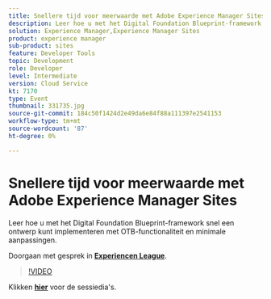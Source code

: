 ```yaml
---
title: Snellere tijd voor meerwaarde met Adobe Experience Manager Sites
description: Leer hoe u met het Digital Foundation Blueprint-framework snel een ontwerp kunt implementeren met OTB-functionaliteit en minimale aanpassingen. Deze sessie is afgeleverd als onderdeel van de Adobe Developers Live Content-gebeurtenis.
solution: Experience Manager,Experience Manager Sites
product: experience manager
sub-product: sites
feature: Developer Tools
topic: Development
role: Developer
level: Intermediate
version: Cloud Service
kt: 7170
type: Event
thumbnail: 331735.jpg
source-git-commit: 184c50f1424d2e49da6e84f88a111397e2541153
workflow-type: tm+mt
source-wordcount: '87'
ht-degree: 0%

---
```



# Snellere tijd voor meerwaarde met Adobe Experience Manager Sites

Leer hoe u met het Digital Foundation Blueprint-framework snel een ontwerp kunt implementeren met OTB-functionaliteit en minimale aanpassingen.

Doorgaan met gesprek in **[Experiencen League](http://adobe.ly/36Yd3v6)**.

>[!VIDEO](https://video.tv.adobe.com/v/331735/?quality=12&learn=on&hidetitle=true)

Klikken **[hier](/help/adobe-developers-live/assets/time-to-value-aem-sites.pdf)** voor de sessiedia&#39;s.
